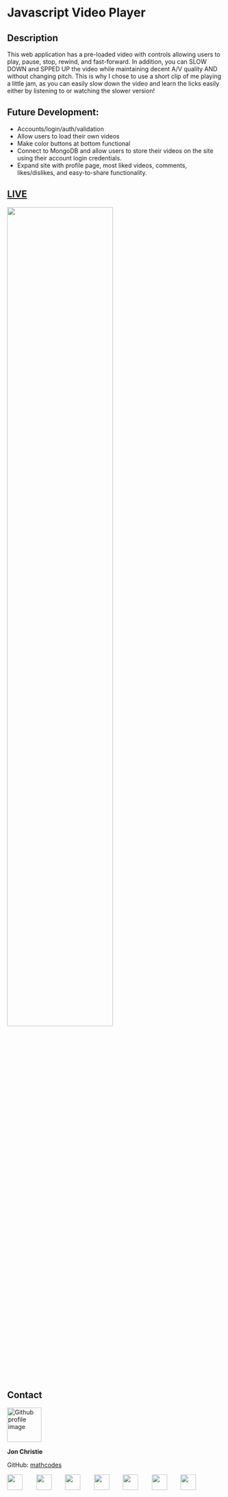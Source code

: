 # Javascript Video Player

## Description
This web application has a pre-loaded video with controls allowing users to play, pause, stop, rewind, and fast-forward. In addition, you can SLOW DOWN and SPPED UP the video while maintaining decent A/V quality AND without changing pitch. This is why I chose to use a short clip of me playing a little jam, as you can easily slow down the video and learn the licks easily either by listening to or watching the slower version! 

## Future Development:
 - Accounts/login/auth/validation
 - Allow users to load their own videos
 - Make color buttons at bottom functional
 - Connect to MongoDB and allow users to store their videos on the site using their account login credentials.
 - Expand site with profile page, most liked videos, comments, likes/dislikes, and easy-to-share functionality.

## [LIVE](https://mathcodes.github.io/Javascript-Video-Player/)

<img src="https://raw.githubusercontent.com/mathcodes/Javascript-Video-Player/main/assets/JSvideoplayerNEWER.png" width="70%" />



## Contact
<img src="https://avatars0.githubusercontent.com/u/17928947?v=4" alt="Github profile image" width="80px" height="80px" />

__Jon Christie__ 

GitHub: [mathcodes](https://github.com/mathcodes) 

[<code><img width="36px" src="https://img.icons8.com/color/48/000000/linkedin.png"/></code>](https://www.linkedin.com/jonchristie)       
[<code><img width="36" src="https://img.icons8.com/color/48/000000/twitter--v2.png"/></code>](https://twitter.com/thejonchristie)       
[<code><img width="36" src="https://img.icons8.com/color/48/000000/youtube-play.png"/></code>](https://www.youtube.com/channel/UC5GFnN-lv8Yuqc9O3b79k6g)       
[<code><img width="36" src="https://img.icons8.com/color/48/000000/facebook.png"/></code>](https://www.facebook.com/jonpchristie)       
[<code><img width="36" src="https://img.icons8.com/color/48/000000/instagram-new--v2.png"/></code>](https://www.instagram.com/fullstack11235)       
[<code><img width="36" src="https://img.icons8.com/color/48/000000/soundcloud.png"/></code>](https://soundcloud.com/jonchristie#/)       
[<code><img width="36" src="https://img.icons8.com/color/48/000000/spotify--v1.png"/></code>](https://open.spotify.com/artist/07S7aLfxH70VAX64g1WuFw?si=tlOj1OMBRLm-y4sY8Lox3Q)
